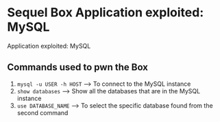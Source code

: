 # Sequel Box Application exploited: MySQL

Application exploited: MySQL

## Commands used to pwn the Box

1. `mysql -u USER -h HOST` --> To connect to the MySQL instance
2. `show databases` --> Show all the databases that are in the MySQL instance
3. `use DATABASE_NAME` --> To select the specific database found from the second command
